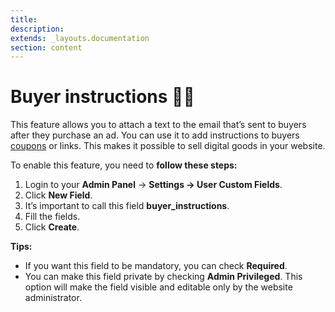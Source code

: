 ```yaml
---
title:
description:
extends: _layouts.documentation
section: content
---
```


# Buyer instructions  👨‍🏫


This feature allows you to attach a text to the email that’s sent to buyers after they purchase an ad. You can use it to add instructions to buyers  [coupons](/docs/classifieds-coupon-system) or links. This makes it possible to sell digital goods in your website.

To enable this feature, you need to  **follow these steps:**

1.  Login to your **Admin Panel** ->  **Settings  -> User Custom Fields**.
2.  Click  **New Field**.
3.  It’s important to call this field  **buyer_instructions**.
4.  Fill the fields.
5.  Click  **Create**.


**Tips:**

- If you want this field to be mandatory, you can check  **Required**.
- You can make this field private by checking  **Admin Privileged**. This option will make the field visible and editable only by the website administrator.

  

